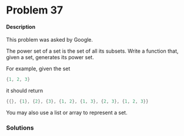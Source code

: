 # Problem 37

#### Description

This problem was asked by Google.

The power set of a set is the set of all its subsets. Write a function that, given a set, generates its power set.

For example, given the set 

```kotlin
{1, 2, 3}
```

it should return 

```kotlin
{{}, {1}, {2}, {3}, {1, 2}, {1, 3}, {2, 3}, {1, 2, 3}}
```


You may also use a list or array to represent a set.

### Solutions
